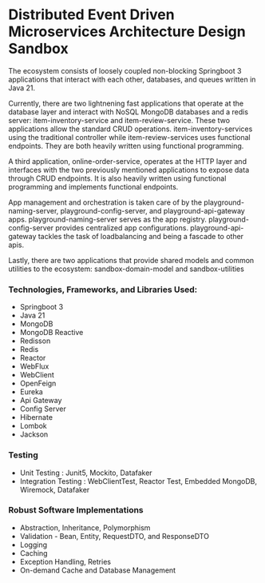 # Distributed Event Driven Microservices Architecture Design Sandbox
The ecosystem consists of loosely coupled non-blocking Springboot 3 applications that interact with each other, databases, and queues written in Java 21.

Currently, there are two lightnening fast applications that operate at the database layer and interact with NoSQL MongoDB databases and a redis server: item-inventory-service and item-review-service. These two applications allow the standard CRUD operations. item-inventory-services using the traditional controller while item-review-services uses functional endpoints. They are both heavily written using functional programming.

A third application, online-order-service, operates at the HTTP layer and interfaces with the two previously mentioned applications to expose data through CRUD endpoints. It is also heavily written using functional programming and implements functional endpoints.

App management and orchestration is taken care of by the playground-naming-server, playground-config-server, and playground-api-gateway apps. playground-naming-server serves as the app registry. playground-config-server provides centralized app configurations. playground-api-gateway tackles the task of loadbalancing and being a fascade to other apis.

Lastly, there are two applications that provide shared models and common utilities to the ecosystem: sandbox-domain-model and sandbox-utilities

### Technologies, Frameworks, and Libraries Used:
- Springboot 3
- Java 21
- MongoDB
- MongoDB Reactive
- Redisson
- Redis
- Reactor
- WebFlux
- WebClient
- OpenFeign
- Eureka
- Api Gateway
- Config Server
- Hibernate
- Lombok
- Jackson

### Testing
- Unit Testing : Junit5, Mockito, Datafaker
- Integration Testing : WebClientTest, Reactor Test, Embedded MongoDB, Wiremock, Datafaker

### Robust Software Implementations
- Abstraction, Inheritance, Polymorphism 
- Validation - Bean, Entity, RequestDTO, and ResponseDTO
- Logging
- Caching
- Exception Handling, Retries
- On-demand Cache and Database Management
